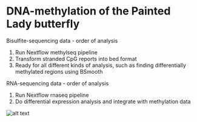 # DNA-methylation of the Painted Lady butterfly


Bisulfite-sequencing data - order of analysis

1. Run Nextflow methylseq pipeline
2. Transform stranded CpG reports into bed format
3. Ready for all different kinds of analysis, such as finding differentially methylated regions using BSmooth

RNA-sequencing data - order of analysis

1. Run Nextflow rnaseq pipeline
2. Do differential expression analysis and integrate with methylation data


![alt text](https://github.com/JesperBoman/DNA-methylation-of-the-Painted-Lady/blob/main/image_123986672.JPG)
